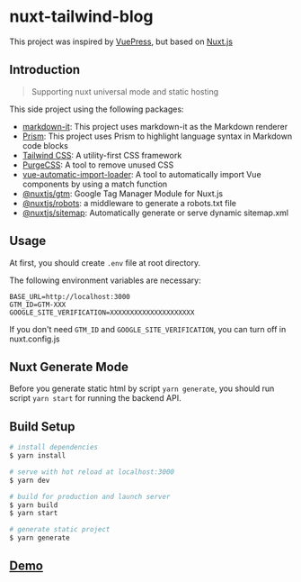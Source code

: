 # nuxt-tailwind-blog

This project was inspired by [VuePress](https://v1.vuepress.vuejs.org/), but based on [Nuxt.js](https://nuxtjs.org/)

## Introduction

> Supporting nuxt universal mode and static hosting

This side project using the following packages:

- [markdown-it](https://github.com/markdown-it/markdown-it): This project uses markdown-it as the Markdown renderer
- [Prism](https://github.com/markdown-it/markdown-it): This project uses Prism to highlight language syntax in Markdown code blocks
- [Tailwind CSS](https://tailwindcss.com/): A utility-first CSS framework
- [PurgeCSS](https://purgecss.com/): A tool to remove unused CSS
- [vue-automatic-import-loader](https://github.com/hunterliu1003/vue-automatic-import-loader): A tool to automatically import Vue components by using a match function
- [@nuxtjs/gtm](https://github.com/nuxt-community/gtm-module): Google Tag Manager Module for Nuxt.js
- [@nuxtjs/robots](https://github.com/nuxt-community/robots-module): a middleware to generate a robots.txt file 
- [@nuxtjs/sitemap](https://github.com/nuxt-community/sitemap-module): Automatically generate or serve dynamic sitemap.xml

## Usage
At first, you should create `.env` file at root directory.

The following environment variables are necessary:
```
BASE_URL=http://localhost:3000
GTM_ID=GTM-XXX
GOOGLE_SITE_VERIFICATION=XXXXXXXXXXXXXXXXXXXXX
```

If you don't need `GTM_ID` and `GOOGLE_SITE_VERIFICATION`, you can turn off in nuxt.config.js

## Nuxt Generate Mode

Before you generate static html by script `yarn generate`, you should run script `yarn start` for running the backend API.

## Build Setup

```bash
# install dependencies
$ yarn install

# serve with hot reload at localhost:3000
$ yarn dev

# build for production and launch server
$ yarn build
$ yarn start

# generate static project
$ yarn generate
```

## [Demo](https://hunterliu.now.sh)

